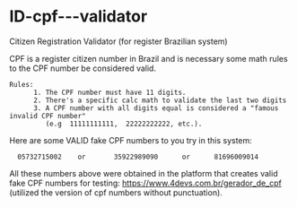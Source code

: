 # ID-cpf---validator
Citizen Registration Validator (for register Brazilian system)


CPF is a register citizen number in Brazil and is necessary 
some math rules to the CPF number be considered valid.

    Rules:
          1. The CPF number must have 11 digits.
          2. There's a specific calc math to validate the last two digits
          3. A CPF number with all digits equal is considered a "famous invalid CPF number"
             (e.g  11111111111,  22222222222, etc.).

Here are some  VALID fake CPF numbers to you try in this system:
    
      05732715002    or       35922989090      or      81696009014

All these numbers above were obtained in the platform that creates valid fake CPF
numbers for testing:
https://www.4devs.com.br/gerador_de_cpf (utilized the version of cpf numbers without punctuation).

